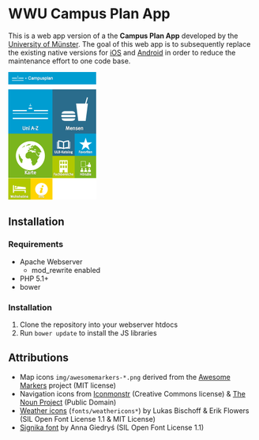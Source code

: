 # WWU Campus Plan App 

This is a web app version of a the **Campus Plan App** developed by the [University of Münster](http://www.uni-muenster.de/). The goal of this web app is to subsequently replace the existing native versions for [iOS](http://itunes.apple.com/de/app/wwu-campus-plan/id474030032?mt=8) and [Android](https://play.google.com/store/apps/details?id=ifgi.android) in order to reduce the maintenance effort to one code base.

![Screenshot](screenshot.png)

## Installation

### Requirements

* Apache Webserver
	* mod_rewrite enabled
* PHP 5.1+
* bower 

### Installation

1. Clone the repository into your webserver htdocs
2. Run ```bower update``` to install the JS libraries

## Attributions

* Map icons `img/awesomemarkers-*.png` derived from the [Awesome Markers](https://github.com/lvoogdt/Leaflet.awesome-markers) project (MIT license)
* Navigation icons from [Iconmonstr](http://iconmonstr.com/) (Creative Commons license) & [The Noun Project](http://thenounproject.com/) (Public Domain)
* [Weather icons](http://erikflowers.github.io/weather-icons/) (`fonts/weathericons*`) by Lukas Bischoff & Erik Flowers (SIL Open Font License 1.1 & MIT License)
* [Signika font](http://www.google.com/fonts/specimen/Signika) by Anna Giedryś (SIL Open Font License 1.1)
